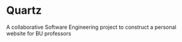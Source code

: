 # Quartz
A collaborative Software Engineering project to construct a personal website for BU professors
